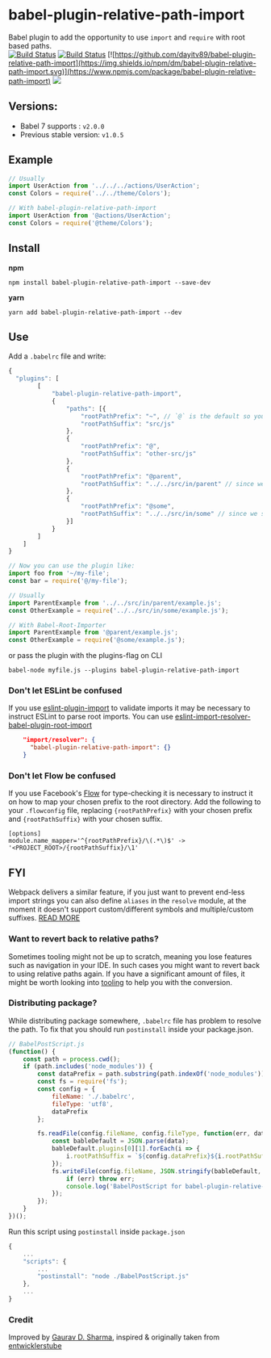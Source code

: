 # babel-plugin-relative-path-import

Babel plugin to add the opportunity to use `import` and `require` with root based paths.<br>
[![Build Status](https://travis-ci.org/dayitv89/babel-plugin-relative-path-import.svg?branch=master)](https://travis-ci.org/dayitv89/babel-plugin-relative-path-import)
[![Build Status](https://app.bitrise.io/app/233ca8f676ebaf7d/status.svg?token=3ZTN8OKoFWVzeHy085tG3A&branch=master)](https://app.bitrise.io/app/233ca8f676ebaf7d)
[![https://github.com/dayitv89/babel-plugin-relative-path-import](https://img.shields.io/npm/dm/babel-plugin-relative-path-import.svg)](https://www.npmjs.com/package/babel-plugin-relative-path-import)
![](https://img.shields.io/badge/Stable-v2.0.0-green.svg?style=flat)

## Versions:

- Babel 7 supports : `v2.0.0`
- Previous stable version: `v1.0.5`

## Example

```javascript
// Usually
import UserAction from '../../../actions/UserAction';
const Colors = require('../../theme/Colors');

// With babel-plugin-relative-path-import
import UserAction from '@actions/UserAction';
const Colors = require('@theme/Colors');
```

## Install

**npm**

```
npm install babel-plugin-relative-path-import --save-dev
```

**yarn**

```
yarn add babel-plugin-relative-path-import --dev
```

## Use

Add a `.babelrc` file and write:

```javascript
{
  "plugins": [
		[
			"babel-plugin-relative-path-import",
			{
				"paths": [{
					"rootPathPrefix": "~", // `@` is the default so you can remove this if you want
					"rootPathSuffix": "src/js"
				},
				{
					"rootPathPrefix": "@",
					"rootPathSuffix": "other-src/js"
				},
				{
					"rootPathPrefix": "@parent",
					"rootPathSuffix": "../../src/in/parent" // since we support relative paths you can also go into a parent directory
				},
				{
					"rootPathPrefix": "@some",
					"rootPathSuffix": "../../src/in/some" // since we support relative paths you can also go into a parent directory
				}]
			}
		]
	]
}

// Now you can use the plugin like:
import foo from '~/my-file';
const bar = require('@/my-file');

// Usually
import ParentExample from '../../src/in/parent/example.js';
const OtherExample = require('../../src/in/some/example.js');

// With Babel-Root-Importer
import ParentExample from '@parent/example.js';
const OtherExample = require('@some/example.js');
```

or pass the plugin with the plugins-flag on CLI

```
babel-node myfile.js --plugins babel-plugin-relative-path-import
```

### Don't let ESLint be confused

If you use [eslint-plugin-import](https://github.com/benmosher/eslint-plugin-import) to validate imports it may be necessary to instruct ESLint to parse root imports. You can use [eslint-import-resolver-babel-plugin-root-import](https://github.com/bingqichen/eslint-import-resolver-babel-plugin-root-import)

```json
    "import/resolver": {
      "babel-plugin-relative-path-import": {}
    }
```

### Don't let Flow be confused

If you use Facebook's [Flow](https://flowtype.org/) for type-checking it is necessary to instruct it on how to map your chosen prefix to the root directory. Add the following to your `.flowconfig` file, replacing `{rootPathPrefix}` with your chosen prefix and `{rootPathSuffix}` with your chosen suffix.

```
[options]
module.name_mapper='^{rootPathPrefix}/\(.*\)$' -> '<PROJECT_ROOT>/{rootPathSuffix}/\1'
```

## FYI

Webpack delivers a similar feature, if you just want to prevent end-less import strings you can also define `aliases` in the `resolve` module, at the moment it doesn't support custom/different symbols and multiple/custom suffixes.
[READ MORE](http://xabikos.com/2015/10/03/Webpack-aliases-and-relative-paths/)

### Want to revert back to relative paths?

Sometimes tooling might not be up to scratch, meaning you lose features such as navigation in your IDE. In such cases you might want to revert back to using relative paths again. If you have a significant amount of files, it might be worth looking into [tooling](https://www.npmjs.com/package/convert-root-import) to help you with the conversion.

### Distributing package?

While distributing package somewhere, `.babelrc` file has problem to resolve the path. To fix that you should run `postinstall` inside your package.json.

```js
// BabelPostScript.js
(function() {
	const path = process.cwd();
	if (path.includes('node_modules')) {
		const dataPrefix = path.substring(path.indexOf('node_modules')) + '/';
		const fs = require('fs');
		const config = {
			fileName: './.babelrc',
			fileType: 'utf8',
			dataPrefix
		};

		fs.readFile(config.fileName, config.fileType, function(err, data) {
			const bableDefault = JSON.parse(data);
			bableDefault.plugins[0][1].forEach(i => {
				i.rootPathSuffix = `${config.dataPrefix}${i.rootPathSuffix}`;
			});
			fs.writeFile(config.fileName, JSON.stringify(bableDefault, null, 2), function(err) {
				if (err) throw err;
				console.log('BabelPostScript for babel-plugin-relative-path-import run: complete');
			});
		});
	}
})();
```

Run this script using `postinstall` inside `package.json`

```js
{
	...
	"scripts": {
		...
		"postinstall": "node ./BabelPostScript.js"
	},
	...
}
```

### Credit

Improved by [Gaurav D. Sharma](https://github.com/dayitv89), inspired & originally taken from [entwicklerstube](https://github.com/entwicklerstube/babel-plugin-root-import)
